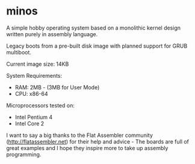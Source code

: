 minos
=====

A simple hobby operating system based on a monolithic kernel design written purely in assembly language.

Legacy boots from a pre-built disk image with planned support for GRUB multiboot.

Current image size: 14KB

System Requirements:

* RAM: 2MB - (3MB for User Mode)
* CPU: x86-64

Microprocessors tested on:

* Intel Pentium 4
* Intel Core 2

I want to say a big thanks to the Flat Assembler community (http://flatassembler.net) for their help and advice - The boards are full of great examples and I hope they inspire more to take up assembly programming.
